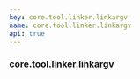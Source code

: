```yaml
---
key: core.tool.linker.linkargv
name: core.tool.linker.linkargv
api: true
---
```


### core.tool.linker.linkargv
